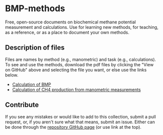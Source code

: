 # BMP-methods
Free, open-source documents on biochemical methane potential measurement and calculations. Use for learning new methods, for teaching, as a reference, or as a place to document your own methods.

## Description of files
Files are names by method (e.g., manometric) and task (e.g., calculations). To see and use the methods, download the pdf files by clicking the "View on GitHub" above and selecting the file you want, or else use the links below.

* [Calculation of BMP](https://github.com/sashahafner/BMP-methods/blob/master/BMP_calculations.pdf)
* [Calculation of CH4 production from manometric measurements](https://github.com/sashahafner/BMP-methods/blob/master/manometric_calculations.pdf)

## Contribute
If you see any mistakes or would like to add to this collection, submit a pull request, or, if you aren't sure what that means, submit an issue. Either can be done through the [repository GitHub page](https://github.com/sashahafner/BMP-methods) (or use link at the top).
